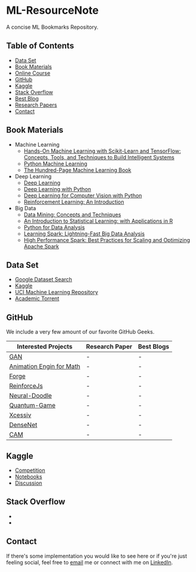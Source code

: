 # ML-ResourceNote
A concise ML Bookmarks Repository.

## Table of Contents
- [Data Set](#data-set)
- [Book Materials](#book-materials)
- [Online Course](#online-course)
- [GitHub](#github)
- [Kaggle](#kaggle)
- [Stack Overflow](#stack-overflow)
- [Best Blog](#best-blog)
- [Research Papers](#research-paper)
- [Contact](#contact)

## Book Materials
* Machine Learning 
   + [Hands-On Machine Learning with Scikit-Learn and TensorFlow: Concepts, Tools, and Techniques to Build Intelligent Systems](https://www.amazon.com/Hands-Machine-Learning-Scikit-Learn-TensorFlow/dp/1491962291)
   + [Python Machine Learning](https://www.amazon.com/Python-Machine-Learning-Sebastian-Raschka-ebook/dp/B00YSILNL0)
   + [The Hundred-Page Machine Learning Book](https://www.amazon.com/Hundred-Page-Machine-Learning-Book/dp/199957950X)
* Deep Learning 
  + [Deep Learning](https://www.deeplearningbook.org/) 
  + [Deep Learning with Python](https://www.amazon.com/Deep-Learning-Python-Francois-Chollet/dp/1617294438)
  + [Deep Learning for Computer Vision with Python](https://www.pyimagesearch.com/deep-learning-computer-vision-python-book/)
  + [Reinforcement Learning: An Introduction](https://www.amazon.com/Reinforcement-Learning-Introduction-Adaptive-Computation-ebook/dp/B008H5Q8VA)
* Big Data
  + [Data Mining: Concepts and Techniques](https://www.amazon.com/Data-Mining-Concepts-Techniques-Management/dp/0123814790)
  + [An Introduction to Statistical Learning: with Applications in R](https://www.amazon.com/Introduction-Statistical-Learning-Applications-Statistics/dp/1461471370)
  + [Python for Data Analysis](https://www.amazon.com/Python-Data-Analysis-Wrangling-IPython-ebook/dp/B075X4LT6K)
  + [Learning Spark: Lightning-Fast Big Data Analysis](https://www.amazon.com/Learning-Spark-Lightning-Fast-Data-Analysis/dp/1449358624)
  + [High Performance Spark: Best Practices for Scaling and Optimizing Apache Spark](https://www.amazon.com/High-Performance-Spark-Practices-Optimizing/dp/1491943203)


## Data Set
* [Google Dataset Search](https://toolbox.google.com/datasetsearch)
* [Kaggle](https://www.kaggle.com/datasets)
* [UCI Machine Learning Repository](http://mlr.cs.umass.edu/ml/)
* [Academic Torrent](http://academictorrents.com/browse.php?cat=6)

## GitHub 
We include a very few amount of our favorite GitHub Geeks. 

| Interested Projects | Research Paper | Best Blogs |
|-------|-------|-------|
|[GAN](https://github.com/goodfeli/adversarial) | - | - |
|[Animation Engin for Math](https://github.com/3b1b/manim) | - | - |
|[Forge](https://github.com/hollance/Forge) | - | - |
|[ReinforceJs](https://github.com/karpathy/reinforcejs) | - | - |
|[Neural-Doodle](https://github.com/alexjc/neural-doodle) | - | - |
|[Quantum-Game](https://github.com/stared/quantum-game) | - | - |
|[Xcessiv](https://github.com/reiinakano/xcessiv) | - | - |
|[DenseNet](https://github.com/liuzhuang13/DenseNet) | - | - |
|[CAM](https://github.com/metalbubble/CAM) | - | - |

## Kaggle
- [Competition](#competition)
- [Notebooks](#notebooks)
- [Discussion](#discussions)

## Stack Overflow
- 
- 


## Contact
If there's some implementation you would like to see here or if you're just feeling social,
feel free to [email](mailto:eriklindernoren@gmail.com) me or connect with me on [LinkedIn](https://www.linkedin.com/in/eriklindernoren/).
